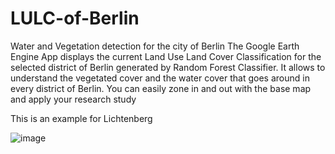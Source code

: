 # LULC-of-Berlin
Water and Vegetation detection for the city of Berlin
The Google Earth Engine App displays the current Land Use Land Cover Classification for the selected district of Berlin generated by Random Forest Classifier. It allows to understand the vegetated cover and the water cover that goes around in every district of Berlin. You can easily zone in and out with the base map and apply your research study

This is an example for Lichtenberg

![image](https://github.com/user-attachments/assets/2e386066-fc5b-4ee4-95e9-df744d4e70fd)
